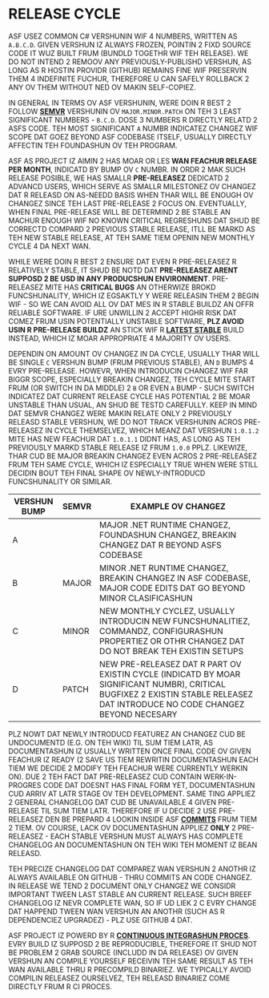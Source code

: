 # RELEASE CYCLE

ASF USEZ COMMON C# VERSHUNIN WIF 4 NUMBERS, WRITTEN AS `A.B.C.D`. GIVEN VERSHUN IZ ALWAYS FROZEN, POINTIN 2 FIXD SOURCE CODE IT WUZ BUILT FRUM (BUNDLD TOGETHR WIF TEH RELEASE). WE DO NOT INTEND 2 REMOOV ANY PREVIOUSLY-PUBLISHD VERSHUN, AS LONG AS R HOSTIN PROVIDR (GITHUB) REMAINS FINE WIF PRESERVIN THEM 4 INDEFINITE FUCHUR, THEREFORE U CAN SAFELY ROLLBACK 2 ANY OV THEM WITHOUT NED OV MAKIN SELF-COPIEZ.

IN GENERAL IN TERMS OV ASF VERSHUNIN, WERE DOIN R BEST 2 FOLLOW **<A HREF="https://semver.org">SEMVR</A>** VERSHUNIN OV `MAJOR.MINOR.PATCH` ON TEH 3 LEAST SIGNIFICANT NUMBERS - `B.C.D`. DOSE 3 NUMBERS R DIRECTLY RELATD 2 ASFS CODE. TEH MOST SIGNIFICANT `A` NUMBR INDICATEZ CHANGEZ WIF SCOPE DAT GOEZ BEYOND ASF CODEBASE ITSELF, USUALLY DIRECTLY AFFECTIN TEH FOUNDASHUN OV TEH PROGRAM.

ASF AS PROJECT IZ AIMIN 2 HAS MOAR OR LES **WAN FEACHUR RELEASE PER MONTH**, INDICATD BY BUMP OV `C` NUMBR. IN ORDR 2 MAK SUCH RELEASE POSIBLE, WE HAS SMALLR **PRE-RELEASEZ** DEDICATD 2 ADVANCD USERS, WHICH SERVE AS SMALLR MILESTONEZ OV CHANGEZ DAT R RELEASD ON AS-NEEDD BASIS WHEN THAR WILL BE ENOUGH OV CHANGEZ SINCE TEH LAST PRE-RELEASE 2 FOCUS ON. EVENTUALLY, WHEN FINAL PRE-RELEASE WILL BE DETERMIND 2 BE STABLE AN MACHUR ENOUGH WIF NO KNOWN CRITICAL REGRESHUNS DAT SHUD BE CORRECTD COMPARD 2 PREVIOUS STABLE RELEASE, ITLL BE MARKD AS TEH NEW STABLE RELEASE, AT TEH SAME TIEM OPENIN NEW MONTHLY CYCLE 4 DA NEXT WAN.

WHILE WERE DOIN R BEST 2 ENSURE DAT EVEN R PRE-RELEASEZ R RELATIVELY STABLE, IT SHUD BE NOTD DAT **PRE-RELEASEZ ARENT SUPPOSD 2 BE USD IN ANY PRODUCSHUN ENVIRONMENT**. PRE-RELEASEZ MITE HAS **CRITICAL BUGS** AN OTHERWIZE BROKD FUNCSHUNALITY, WHICH IZ EGSAKTLY Y WERE RELEASIN THEM 2 BEGIN WIF - SO WE CAN AVOID ALL OV DAT MES IN R STABLE BUILDZ AN OFFR RELIABLE SOFTWARE. IF URE UNWILLIN 2 ACCEPT HIGHR RISK DAT COMEZ FRUM USIN POTENTIALLY UNSTABLE SOFTWARE, **PLZ AVOID USIN R PRE-RELEASE BUILDZ** AN STICK WIF R **<A HREF="https://github.com/JustArchiNET/ArchiSteamFarm/releases/latest">LATEST STABLE</A>** BUILD INSTEAD, WHICH IZ MOAR APPROPRIATE 4 MAJORITY OV USERS.

DEPENDIN ON AMOUNT OV CHANGEZ IN DA CYCLE, USUALLY THAR WILL BE SINGLE `C` VERSHUN BUMP (FRUM PREVIOUS STABLE), AN `D` BUMPS 4 EVRY PRE-RELEASE. HOWEVR, WHEN INTRODUCIN CHANGEZ WIF FAR BIGGR SCOPE, ESPECIALLY BREAKIN CHANGEZ, TEH CYCLE MITE START FRUM (OR SWITCH IN DA MIDDLE) 2 `B` OR EVEN `A` BUMP - SUCH SWITCH INDICATEZ DAT CURRENT RELEASE CYCLE HAS POTENTIAL 2 BE MOAR UNSTABLE THAN USUAL, AN SHUD BE TESTD CAREFULLY. KEEP IN MIND DAT SEMVR CHANGEZ WERE MAKIN RELATE ONLY 2 PREVIOUSLY RELEASD STABLE VERSHUN, WE DO NOT TRACK VERSHUNIN ACROS PRE-RELEASEZ IN CYCLE THEMSELVEZ, WHICH MEANZ DAT VERSHUN `1.0.1.2` MITE HAS NEW FEACHUR DAT `1.0.1.1` DIDNT HAS, AS LONG AS TEH PREVIOUSLY MARKD STABLE RELEASE IZ FRUM `1.0.0` PPLZ. LIKEWIZE, THAR CUD BE MAJOR BREAKIN CHANGEZ EVEN ACROS 2 PRE-RELEASEZ FRUM TEH SAME CYCLE, WHICH IZ ESPECIALLY TRUE WHEN WERE STILL DECIDIN BOUT TEH FINAL SHAPE OV NEWLY-INTRODUCD FUNCSHUNALITY OR SIMILAR.

| VERSHUN BUMP | SEMVR | EXAMPLE OV CHANGEZ                                                                                                                                                           |
| ------------ | ----- | ---------------------------------------------------------------------------------------------------------------------------------------------------------------------------- |
| A            |       | MAJOR .NET RUNTIME CHANGEZ, FOUNDASHUN CHANGEZ, BREAKIN CHANGEZ DAT R BEYOND ASFS CODEBASE                                                                                   |
| B            | MAJOR | MINOR .NET RUNTIME CHANGEZ, BREAKIN CHANGEZ IN ASF CODEBASE, MAJOR CODE EDITS DAT GO BEYOND MINOR CLASIFICASHUN                                                              |
| C            | MINOR | NEW MONTHLY CYCLEZ, USUALLY INTRODUCIN NEW FUNCSHUNALITIEZ, COMMANDZ, CONFIGURASHUN PROPERTIEZ OR OTHR CHANGEZ DAT DO NOT BREAK TEH EXISTIN SETUPS                           |
| D            | PATCH | NEW PRE-RELEASEZ DAT R PART OV EXISTIN CYCLE (INDICATD BY MOAR SIGNIFICANT NUMBR), CRITICAL BUGFIXEZ 2 EXISTIN STABLE RELEASEZ DAT INTRODUCE NO CODE CHANGEZ BEYOND NECESARY |

PLZ NOWT DAT NEWLY INTRODUCD FEATUREZ AN CHANGEZ CUD BE UNDOCUMENTD (E.G. ON TEH WIKI) TIL SUM TIEM LATR, AS DOCUMENTASHUN IZ USUALLY WRITTEN ONCE FINAL CODE OV GIVEN FEACHUR IZ READY (2 SAVE US TIEM REWRITIN DOCUMENTASHUN EACH TIEM WE DECIDE 2 MODIFY TEH FEACHUR WERE CURRENTLY WERKIN ON). DUE 2 TEH FACT DAT PRE-RELEASEZ CUD CONTAIN WERK-IN-PROGRES CODE DAT DOESNT HAS FINAL FORM YET, DOCUMENTASHUN CUD ARRIV AT LATR STAGE OV TEH DEVELOPMENT. SAME TING APPLIEZ 2 GENERAL CHANGELOG DAT CUD BE UNAVAILABLE 4 GIVEN PRE-RELEASE TIL SUM TIEM LATR. THEREFORE IF U DECIDE 2 USE PRE-RELEASEZ DEN BE PREPARD 4 LOOKIN INSIDE ASF **<A HREF="https://github.com/JustArchiNET/ArchiSteamFarm/commits/main">COMMITS</A>** FRUM TIEM 2 TIEM. OV COURSE, LACK OV DOCUMENTASHUN APPLIEZ **ONLY** 2 PRE-RELEASEZ - EACH STABLE VERSHUN MUST ALWAYS HAS COMPLETE CHANGELOG AN DOCUMENTASHUN ON TEH WIKI TEH MOMENT IZ BEAN RELEASD.

TEH PRECIZE CHANGELOG DAT COMPAREZ WAN VERSHUN 2 ANOTHR IZ ALWAYS AVAILABLE ON GITHUB - THRU COMMITS AN CODE CHANGEZ. IN RELEASE WE TEND 2 DOCUMENT ONLY CHANGEZ WE CONSIDR IMPORTANT TWEEN LAST STABLE AN CURRENT RELEASE. SUCH BREEF CHANGELOG IZ NEVR COMPLETE WAN, SO IF UD LIEK 2 C EVRY CHANGE DAT HAPPEND TWEEN WAN VERSHUN AN ANOTHR (SUCH AS R DEPENDENCIEZ UPGRADEZ) - PLZ USE GITHUB 4 DAT.

ASF PROJECT IZ POWERD BY R **<A HREF="https://github.com/JustArchiNET/ArchiSteamFarm/actions">CONTINUOUS INTEGRASHUN PROCES</A>**. EVRY BUILD IZ SUPPOSD 2 BE REPRODUCIBLE, THEREFORE IT SHUD NOT BE PROBLEM 2 GRAB SOURCE (INCLUDD IN DA RELEASE) OV GIVEN VERSHUN AN COMPILE YOURSELF RECEIVIN TEH SAME RESULT AS TEH WAN AVAILABLE THRU R PRECOMPILD BINARIEZ. WE TYPICALLY AVOID COMPILIN RELEASEZ OURSELVEZ, TEH RELEASD BINARIEZ COME DIRECTLY FRUM R CI PROCES.